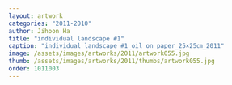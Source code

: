 ```yaml
---
layout: artwork
categories: "2011-2010"
author: Jihoon Ha
title: "individual landscape #1"
caption: "individual landscape #1_oil on paper_25×25㎝_2011"
image: /assets/images/artworks/2011/artwork055.jpg
thumb: /assets/images/artworks/2011/thumbs/artwork055.jpg
order: 1011003
---
```

